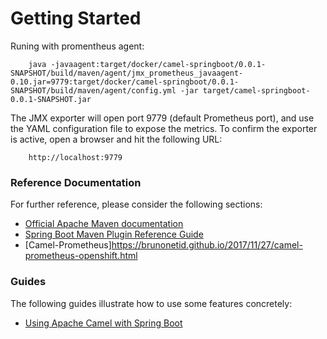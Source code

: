 # Getting Started

Runing with promentheus agent:
```
	java -javaagent:target/docker/camel-springboot/0.0.1-SNAPSHOT/build/maven/agent/jmx_prometheus_javaagent-0.10.jar=9779:target/docker/camel-springboot/0.0.1-SNAPSHOT/build/maven/agent/config.yml -jar target/camel-springboot-0.0.1-SNAPSHOT.jar
```

The JMX exporter will open port 9779 (default Prometheus port), and use the YAML configuration file to expose the metrics. To confirm the exporter is active, open a browser and hit the following URL:
```
	http://localhost:9779
```

### Reference Documentation
For further reference, please consider the following sections:

* [Official Apache Maven documentation](https://maven.apache.org/guides/index.html)
* [Spring Boot Maven Plugin Reference Guide](https://docs.spring.io/spring-boot/docs/2.2.2.RELEASE/maven-plugin/)
* [Camel-Prometheus]https://brunonetid.github.io/2017/11/27/camel-prometheus-openshift.html

### Guides
The following guides illustrate how to use some features concretely:

* [Using Apache Camel with Spring Boot](https://camel.apache.org/spring-boot)

